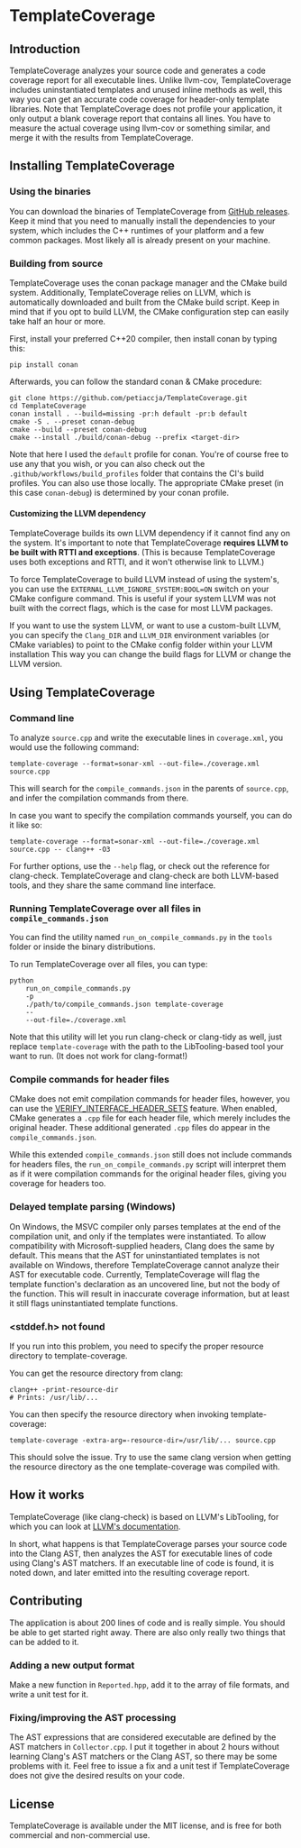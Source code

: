 # TemplateCoverage


## Introduction

TemplateCoverage analyzes your source code and generates a code coverage report for all executable lines. Unlike llvm-cov, TemplateCoverage includes uninstantiated templates and unused inline methods as well, this way you can get an accurate code coverage for header-only template libraries. Note that TemplateCoverage does not profile your application, it only output a blank coverage report that contains all lines. You have to measure the actual coverage using llvm-cov or something similar, and merge it with the results from TemplateCoverage.


## Installing TemplateCoverage

### Using the binaries

You can download the binaries of TemplateCoverage from [GitHub releases](https://github.com/petiaccja/TemplateCoverage/releases). Keep it mind that you need to manually install the dependencies to your system, which includes the C++ runtimes of your platform and a few common packages. Most likely all is already present on your machine.

### Building from source

TemplateCoverage uses the conan package manager and the CMake build system. Additionally, TemplateCoverage relies on LLVM, which is automatically downloaded and built from the CMake build script. Keep in mind that if you opt to build LLVM, the CMake configuration step can easily take half an hour or more.

First, install your preferred C++20 compiler, then install conan by typing this:

```
pip install conan
```

Afterwards, you can follow the standard conan & CMake procedure:

```
git clone https://github.com/petiaccja/TemplateCoverage.git
cd TemplateCoverage
conan install . --build=missing -pr:h default -pr:b default
cmake -S . --preset conan-debug
cmake --build --preset conan-debug
cmake --install ./build/conan-debug --prefix <target-dir>
```

Note that here I used the `default` profile for conan. You're of course free to use any that you wish, or you can also check out the `.github/workflows/build_profiles` folder that contains the CI's build profiles. You can also use those locally. The appropriate CMake preset (in this case `conan-debug`) is determined by your conan profile.

#### Customizing the LLVM dependency

TemplateCoverage builds its own LLVM dependency if it cannot find any on the system. It's important to note that TemplateCoverage **requires LLVM to be built with RTTI and exceptions**. (This is because TemplateCoverage uses both exceptions and RTTI, and it won't otherwise link to LLVM.)

To force TemplateCoverage to build LLVM instead of using the system's, you can use the `EXTERNAL_LLVM_IGNORE_SYSTEM:BOOL=ON` switch on your CMake configure command. This is useful if your system LLVM was not built with the correct flags, which is the case for most LLVM packages.

If you want to use the system LLVM, or want to use a custom-built LLVM, you can specify the `Clang_DIR` and `LLVM_DIR` environment variables (or CMake variables) to point to the CMake config folder within your LLVM installation This way you can change the build flags for LLVM or change the LLVM version.


## Using TemplateCoverage

### Command line

To analyze `source.cpp` and write the executable lines in `coverage.xml`, you would use the following command:

```
template-coverage --format=sonar-xml --out-file=./coverage.xml source.cpp
```

This will search for the `compile_commands.json` in the parents of `source.cpp`, and infer the compilation commands from there.

In case you want to specify the compilation commands yourself, you can do it like so:

```
template-coverage --format=sonar-xml --out-file=./coverage.xml source.cpp -- clang++ -O3
```

For further options, use the `--help` flag, or check out the reference for clang-check. TemplateCoverage and clang-check are both LLVM-based tools, and they share the same command line interface.

### Running TemplateCoverage over all files in `compile_commands.json`

You can find the utility named `run_on_compile_commands.py` in the `tools` folder or inside the binary distributions.

To run TemplateCoverage over all files, you can type:

```
python
    run_on_compile_commands.py
    -p
    ./path/to/compile_commands.json template-coverage
    --
    --out-file=./coverage.xml
```

Note that this utility will let you run clang-check or clang-tidy as well, just replace `template-coverage` with the path to the LibTooling-based tool your want to run. (It does not work for clang-format!)

### Compile commands for header files

CMake does not emit compilation commands for header files, however, you can use the [VERIFY_INTERFACE_HEADER_SETS](https://cmake.org/cmake/help/latest/prop_tgt/VERIFY_INTERFACE_HEADER_SETS.html#prop_tgt:VERIFY_INTERFACE_HEADER_SETS) feature. When enabled, CMake generates a `.cpp` file for each header file, which merely includes the original header. These additional generated `.cpp` files do appear in the `compile_commands.json`.

While this extended `compile_commands.json` still does not include commands for headers files, the `run_on_compile_commands.py` script will interpret them as if it were compilation commands for the original header files, giving you coverage for headers too.

### Delayed template parsing (Windows)

On Windows, the MSVC compiler only parses templates at the end of the compilation unit, and only if the templates were instantiated. To allow compatibility with Microsoft-supplied headers, Clang does the same by default. This means that the AST for uninstantiated templates is not available on Windows, therefore TemplateCoverage cannot analyze their AST for executable code. Currently, TemplateCoverage will flag the template function's declaration as an uncovered line, but not the body of the function. This will result in inaccurate coverage information, but at least it still flags uninstantiated template functions.

### <stddef.h> not found

If you run into this problem, you need to specify the proper resource directory to template-coverage.

You can get the resource directory from clang:

```
clang++ -print-resource-dir
# Prints: /usr/lib/...
```

You can then specify the resource directory when invoking template-coverage:

```
template-coverage -extra-arg=-resource-dir=/usr/lib/... source.cpp
```

This should solve the issue. Try to use the same clang version when getting the resource directory as the one template-coverage was compiled with.


## How it works

TemplateCoverage (like clang-check) is based on LLVM's LibTooling, for which you can look at [LLVM's documentation](https://Clang.llvm.org/docs/LibTooling.html).

In short, what happens is that TemplateCoverage parses your source code into the Clang AST, then analyzes the AST for executable lines of code using Clang's AST matchers. If an executable line of code is found, it is noted down, and later emitted into the resulting coverage report.


## Contributing

The application is about 200 lines of code and is really simple. You should be able to get started right away. There are also only really two things that can be added to it.

### Adding a new output format

Make a new function in `Reported.hpp`, add it to the array of file formats, and write a unit test for it.

### Fixing/improving the AST processing

The AST expressions that are considered executable are defined by the AST matchers in `Collector.cpp`. I put it together in about 2 hours without learning Clang's AST matchers or the Clang AST, so there may be some problems with it. Feel free to issue a fix and a unit test if TemplateCoverage does not give the desired results on your code.


## License

TemplateCoverage is available under the MIT license, and is free for both commercial and non-commercial use.



